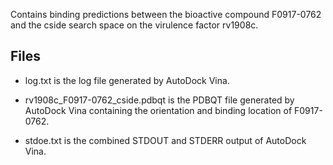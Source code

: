 Contains binding predictions between the bioactive compound F0917-0762 and the cside search space on the virulence factor rv1908c.

## Files

- log.txt is the log file generated by AutoDock Vina.

- rv1908c_F0917-0762_cside.pdbqt is the PDBQT file generated by AutoDock Vina containing the orientation and binding location of F0917-0762.

- stdoe.txt is the combined STDOUT and STDERR output of AutoDock Vina.

